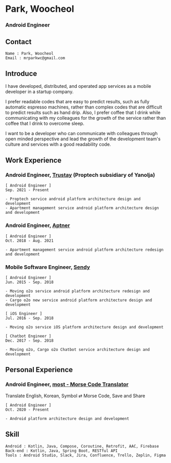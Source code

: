 # Park, Woocheol
### Android Engineer

## Contact
```
Name : Park, Woocheol
Email : mrparkwc@gmail.com
```
## Introduce

I have developed, distributed, and operated app services as a mobile developer in a startup company.

I prefer readable codes that are easy to predict results, such as fully automatic espresso machines, rather than complex codes that are difficult to predict results such as hand drip. Also, I prefer coffee that I drink while communicating with my colleagues for the growth of the service rather than coffee that I drink to overcome sleep.

I want to be a developer who can communicate with colleagues through open minded perspective and lead the growth of the development team's culture and services with a good readability code.

## Work Experience
### Android Engineer, [Trustay](https://www.trustay.me/) (Proptech subsidiary of Yanolja)
```
[ Android Engineer ]
Sep. 2021 - Present

- Proptech service android platform architecture design and development
- Apartment management service android platform architecture design and development
```
### Android Engineer, [Aptner](https://aptner.com/)
```
[ Android Engineer ]
Oct. 2018 - Aug. 2021

- Apartment management service android platform architecture redesign and development
```
### Mobile Software Engineer, [Sendy](https://sendy.ai/)
```
[ Android Engineer ]
Jun. 2015 - Sep. 2018

- Moving o2o service android platform architecture redesign and development
- Cargo o2o new service android platform architecture design and development

[ iOS Engineer ]
Jul. 2016 - Sep. 2018

- Moving o2o service iOS platform architecture design and development

[ Chatbot Engineer ]
Dec. 2017 - Sep. 2018

- Moving o2o, Cargo o2o Chatbot service architecture design and development
```

## Personal Experience
### Android Engineer, [most - Morse Code Translator](https://play.google.com/store/apps/details?id=com.venchild.morse) 
Translate English, Korean, Symbol ⇄ Morse Code, Save and Share
```
[ Android Engineer ]
Oct. 2020 - Present

- Android platform architecture design and development
```

## Skill
```
Android : Kotlin, Java, Compose, Coroutine, Retrofit, AAC, Firebase
Back-end : Kotlin, Java, Spring Boot, RESTful API
Tools : Android Studio, Slack, Jira, Confluence, Trello, Zeplin, Figma
```
